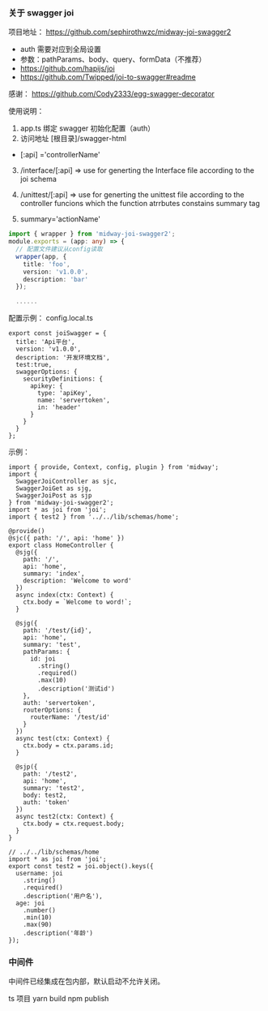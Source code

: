 ### 关于 swagger joi

项目地址：
https://github.com/sephirothwzc/midway-joi-swagger2

- auth 需要对应到全局设置
- 参数：pathParams、body、query、formData（不推荐）
- https://github.com/hapijs/joi
- https://github.com/Twipped/joi-to-swagger#readme

感谢：
https://github.com/Cody2333/egg-swagger-decorator

使用说明：

1. app.ts 绑定 swagger 初始化配置（auth）
2. 访问地址 [根目录]/swagger-html

- [:api] ='controllerName'
3. /interface/[:api] => use for generting the Interface file according to the joi schema
4. /unittest/[:api] 
=> use for generting the unittest file according to the controller funcions which the function atrrbutes constains summary tag

5. summary='actionName'

```app.ts
import { wrapper } from 'midway-joi-swagger2';
module.exports = (app: any) => {
  // 配置文件建议从config读取
  wrapper(app, {
    title: 'foo',
    version: 'v1.0.0',
    description: 'bar'
  });

  ......
```

配置示例：
config.local.ts

```
export const joiSwagger = {
  title: 'Api平台',
  version: 'v1.0.0',
  description: '开发环境文档',
  test:true,
  swaggerOptions: {
    securityDefinitions: {
      apikey: {
        type: 'apiKey',
        name: 'servertoken',
        in: 'header'
      }
    }
  }
};
```

示例：

```
import { provide, Context, config, plugin } from 'midway';
import {
  SwaggerJoiController as sjc,
  SwaggerJoiGet as sjg,
  SwaggerJoiPost as sjp
} from 'midway-joi-swagger2';
import * as joi from 'joi';
import { test2 } from '../../lib/schemas/home';

@provide()
@sjc({ path: '/', api: 'home' })
export class HomeController {
  @sjg({
    path: '/',
    api: 'home',
    summary: 'index',
    description: 'Welcome to word'
  })
  async index(ctx: Context) {
    ctx.body = `Welcome to word!`;
  }

  @sjg({
    path: '/test/{id}',
    api: 'home',
    summary: 'test',
    pathParams: {
      id: joi
        .string()
        .required()
        .max(10)
        .description('测试id')
    },
    auth: 'servertoken',
    routerOptions: {
      routerName: '/test/id'
    }
  })
  async test(ctx: Context) {
    ctx.body = ctx.params.id;
  }

  @sjp({
    path: '/test2',
    api: 'home',
    summary: 'test2',
    body: test2,
    auth: 'token'
  })
  async test2(ctx: Context) {
    ctx.body = ctx.request.body;
  }
}

// ../../lib/schemas/home
import * as joi from 'joi';
export const test2 = joi.object().keys({
  username: joi
    .string()
    .required()
    .description('用户名'),
  age: joi
    .number()
    .min(10)
    .max(90)
    .description('年龄')
});
```

### 中间件

中间件已经集成在包内部，默认启动不允许关闭。

ts 项目
yarn build
npm publish
